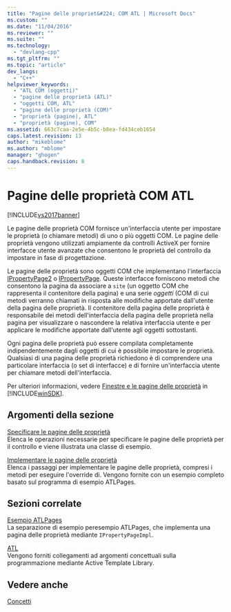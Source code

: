 ```yaml
---
title: "Pagine delle propriet&#224; COM ATL | Microsoft Docs"
ms.custom: ""
ms.date: "11/04/2016"
ms.reviewer: ""
ms.suite: ""
ms.technology: 
  - "devlang-cpp"
ms.tgt_pltfrm: ""
ms.topic: "article"
dev_langs: 
  - "C++"
helpviewer_keywords: 
  - "ATL COM (oggetti)"
  - "pagine delle proprietà (ATL)"
  - "oggetti COM, ATL"
  - "pagine delle proprietà (COM)"
  - "proprietà (pagine), ATL"
  - "proprietà (pagine), COM"
ms.assetid: 663c7caa-2e5e-4b5c-b8ea-fd434ceb1654
caps.latest.revision: 13
author: "mikeblome"
ms.author: "mblome"
manager: "ghogen"
caps.handback.revision: 8
---
```

# Pagine delle propriet&#224; COM ATL
[!INCLUDE[vs2017banner](../assembler/inline/includes/vs2017banner.md)]

Le pagine delle proprietà COM fornisce un'interfaccia utente per impostare le proprietà \(o chiamare metodi\) di uno o più oggetti COM.  Le pagine delle proprietà vengono utilizzati ampiamente da controlli ActiveX per fornire interfacce utente avanzate che consentono le proprietà del controllo da impostare in fase di progettazione.  
  
 Le pagine delle proprietà sono oggetti COM che implementano l'interfaccia [IPropertyPage2](http://msdn.microsoft.com/library/windows/desktop/ms683996) o [IPropertyPage](http://msdn.microsoft.com/library/windows/desktop/ms691246).  Queste interfacce forniscono metodi che consentono la pagina da associare a `site` \(un oggetto COM che rappresenta il contenitore della pagina\) e una serie *oggetti* \(COM di cui metodi verranno chiamati in risposta alle modifiche apportate dall'utente della pagina delle proprietà.  Il contenitore della pagina delle proprietà è responsabile dei metodi dell'interfaccia della pagina delle proprietà nella pagina per visualizzare o nascondere la relativa interfaccia utente e per applicare le modifiche apportate dall'utente agli oggetti sottostanti.  
  
 Ogni pagina delle proprietà può essere compilata completamente indipendentemente dagli oggetti di cui è possibile impostare le proprietà.  Qualsiasi di una pagina delle proprietà richiedono è di comprendere una particolare interfaccia \(o set di interfacce\) e di fornire un'interfaccia utente per chiamare metodi dell'interfaccia.  
  
 Per ulteriori informazioni, vedere [Finestre e le pagine delle proprietà](http://msdn.microsoft.com/library/windows/desktop/ms686577) in [!INCLUDE[winSDK](../atl/includes/winsdk_md.md)].  
  
## Argomenti della sezione  
 [Specificare le pagine delle proprietà](../atl/specifying-property-pages.md)  
 Elenca le operazioni necessarie per specificare le pagine delle proprietà per il controllo e viene illustrata una classe di esempio.  
  
 [Implementare le pagine delle proprietà](../atl/implementing-property-pages.md)  
 Elenca i passaggi per implementare le pagine delle proprietà, compresi i metodi per eseguire l'override di.  Vengono fornite con un esempio completo basato sul programma di esempio ATLPages.  
  
## Sezioni correlate  
 [Esempio ATLPages](../top/visual-cpp-samples.md)  
 La separazione di esempio peresempio ATLPages, che implementa una pagina delle proprietà mediante `IPropertyPageImpl`.  
  
 [ATL](../atl/active-template-library-atl-concepts.md)  
 Vengono forniti collegamenti ad argomenti concettuali sulla programmazione mediante Active Template Library.  
  
## Vedere anche  
 [Concetti](../atl/active-template-library-atl-concepts.md)